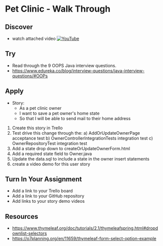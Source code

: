 # Pet Clinic - Walk Through

## Discover
-  watch attached video [![YouTube](https://i.ytimg.com/vi/YrGvE4hPqRI/default.jpg)](https://www.youtube.com/watch?v=YrGvE4hPqRI)

## Try
- Read through the 9 OOPS Java interview questions.
- https://www.edureka.co/blog/interview-questions/java-interview-questions/#OOPs

## Apply
- Story: 
	- As a pet clinic owner
	- I want to save a pet owner's home state
	- So that I will be able to send mail to their home address

1) Create this story in Trello
2) Test drive this change through the:
a) AddOrUpdateOwnerPage acceptance test
b) OwnerControllerIntegrationTests integration test
c) OwnerRepositoryTest integration test
3) Add a state drop down to createOrUpdateOwnerForm.html
4) Add a required state field to Owner.java
5) Update the data.sql to include a state in the owner insert statements
6) create a video demo for this user story

## Turn In Your Assignment
- Add a link to your Trello board
- Add a link to your GitHub repository
- Add links to your story demo videos

## Resources
- https://www.thymeleaf.org/doc/tutorials/2.1/thymeleafspring.html#dropdownlist-selectors
- https://o7planning.org/en/11659/thymeleaf-form-select-option-example